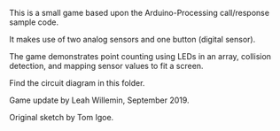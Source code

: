 This is a small game based upon the Arduino-Processing call/response sample code.

It makes use of two analog sensors and one button (digital sensor). 

The game demonstrates point counting using LEDs in an array, collision detection, and mapping sensor values to fit a screen. 

Find the circuit diagram in this folder.

Game update by Leah Willemin, September 2019.

Original sketch by Tom Igoe.